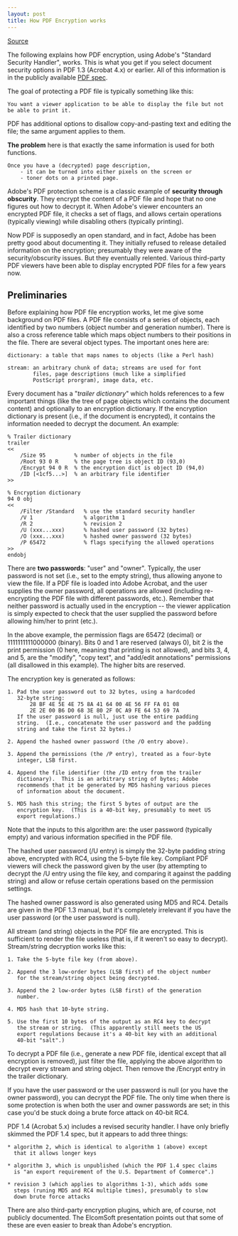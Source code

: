 ```yaml
---
layout: post
title: How PDF Encryption works
---
```

[Source](https://www.cs.cmu.edu/~dst/Adobe/Gallery/anon21jul01-pdf-encryption.txt)

The following explains how PDF encryption, using Adobe's "Standard Security Handler", works.
This is what you get if you select document security options in PDF 1.3 (Acrobat 4.x) or earlier.
All of this information is in the publicly available [PDF spec](http://partners.adobe.com/asn/developer/technotes/acrobatpdf.html).

The goal of protecting a PDF file is typically something like this:

	You want a viewer application to be able to display the file but not be able to print it.  
	
PDF has additional options to disallow copy-and-pasting text and editing the file; the same argument applies to them.

**The problem** here is that exactly the same information is used for both functions.
	
	Once you have a (decrypted) page description, 
		- it can be turned into either pixels on the screen or
		- toner dots on a printed page.

Adobe's PDF protection scheme is a classic example of **security through obscurity**.
They encrypt the content of a PDF file and hope that no one figures out how to decrypt it.
When Adobe's viewer encounters an encrypted PDF file, it checks a set of flags, and allows certain operations (typically viewing) while disabling others (typically printing).

Now PDF is supposedly an open standard, and in fact, Adobe has been pretty good about documenting it.
They initially refused to release detailed information on the encryption; presumably they were aware of the security/obscurity issues.
But they eventually relented.  Various third-party PDF viewers have been able to display encrypted PDF files for a few years now.

## Preliminaries
 
Before explaining how PDF file encryption works, let me give some
background on PDF files.  A PDF file consists of a series of objects,
each identified by two numbers (object number and generation number).
There is also a cross reference table which maps object numbers to
their positions in the file.  There are several object types.  The
important ones here are:

    dictionary: a table that maps names to objects (like a Perl hash)

    stream: an arbitrary chunk of data; streams are used for font
            files, page descriptions (much like a simplified
            PostScript prorgram), image data, etc.

Every document has a "*trailer dictionary*" which holds references to a few important things 
(like the tree of page objects which contains the document content) and optionally to an encryption dictionary.
If the encryption dictionary is present (i.e., if the document is encrypted), it contains the information needed to decrypt the document.
An example:

    % Trailer dictionary
    trailer
    <<
        /Size 95         % number of objects in the file
        /Root 93 0 R     % the page tree is object ID (93,0)
        /Encrypt 94 0 R  % the encryption dict is object ID (94,0)
        /ID [<1cf5...>]  % an arbitrary file identifier
    >>

    % Encryption dictionary
    94 0 obj
    <<
        /Filter /Standard   % use the standard security handler
        /V 1                % algorithm 1
        /R 2                % revision 2
        /U (xxx...xxx)      % hashed user password (32 bytes)
        /O (xxx...xxx)      % hashed owner password (32 bytes)
        /P 65472            % flags specifying the allowed operations
    >>
    endobj

There are **two passwords**: "user" and "owner".
Typically, the user password is not set (i.e., set to the empty string), thus allowing anyone to view the file.
If a PDF file is loaded into Adobe Acrobat, and the user supplies the owner password, all operations are allowed
(including re-encrypting the PDF file with different passwords, etc.).
Remember that neither password is actually used in the encryption --
the viewer application is simply expected to check that the user
supplied the password before allowing him/her to print (etc.).

In the above example, the permission flags are 65472 (decimal) or
1111111111000000 (binary).  Bits 0 and 1 are reserved (always 0), bit
2 is the print permission (0 here, meaning that printing is not
allowed), and bits 3, 4, and 5, are the "modify", "copy text", and
"add/edit annotations" permissions (all disallowed in this example).
The higher bits are reserved.

The encryption key is generated as follows:

    1. Pad the user password out to 32 bytes, using a hardcoded
       32-byte string:
           28 BF 4E 5E 4E 75 8A 41 64 00 4E 56 FF FA 01 08
           2E 2E 00 B6 D0 68 3E 80 2F 0C A9 FE 64 53 69 7A
       If the user password is null, just use the entire padding
       string.  (I.e., concatenate the user password and the padding
       string and take the first 32 bytes.)

    2. Append the hashed owner password (the /O entry above).

    3. Append the permissions (the /P entry), treated as a four-byte
       integer, LSB first.

    4. Append the file identifier (the /ID entry from the trailer
       dictionary).  This is an arbitrary string of bytes; Adobe
       recommends that it be generated by MD5 hashing various pieces
       of information about the document.

    5. MD5 hash this string; the first 5 bytes of output are the
       encryption key.  (This is a 40-bit key, presumably to meet US
       export regulations.)

Note that the inputs to this algorithm are: the user password
(typically empty) and various information specified in the PDF file.

The hashed user password (/U entry) is simply the 32-byte padding
string above, encrypted with RC4, using the 5-byte file key.
Compliant PDF viewers will check the password given by the user (by
attempting to decrypt the /U entry using the file key, and comparing
it against the padding string) and allow or refuse certain operations
based on the permission settings.

The hashed owner password is also generated using MD5 and RC4.
Details are given in the PDF 1.3 manual, but it's completely
irrelevant if you have the user password (or the user password is
null).

All stream (and string) objects in the PDF file are encrypted.  This
is sufficient to render the file useless (that is, if it weren't so
easy to decrypt).  Stream/string decryption works like this:

    1. Take the 5-byte file key (from above).

    2. Append the 3 low-order bytes (LSB first) of the object number
       for the stream/string object being decrypted.

    3. Append the 2 low-order bytes (LSB first) of the generation
       number.

    4. MD5 hash that 10-byte string.

    5. Use the first 10 bytes of the output as an RC4 key to decrypt
       the stream or string.  (This apparently still meets the US
       export regulations because it's a 40-bit key with an additional
       40-bit "salt".)

To decrypt a PDF file (i.e., generate a new PDF file, identical except
that all encryption is removed), just filter the file, applying the
above algorithm to decrypt every stream and string object.  Then
remove the /Encrypt entry in the trailer dictionary.

If you have the user password or the user password is null (or you
have the owner password), you can decrypt the PDF file.  The only time
when there is some protection is when both the user and owner
passwords are set; in this case you'd be stuck doing a brute force
attack on 40-bit RC4.

PDF 1.4 (Acrobat 5.x) includes a revised security handler.  I have
only briefly skimmed the PDF 1.4 spec, but it appears to add three
things:

    * algorithm 2, which is identical to algorithm 1 (above) except
      that it allows longer keys

    * algorithm 3, which is unpublished (which the PDF 1.4 spec claims
      is "an export requirement of the U.S. Department of Commerce".)

    * revision 3 (which applies to algorithms 1-3), which adds some
      steps (runing MD5 and RC4 multiple times), presumably to slow
      down brute force attacks

There are also third-party encryption plugins, which are, of course,
not publicly documented.  The ElcomSoft presentation points out that
some of these are even easier to break than Adobe's encryption.

